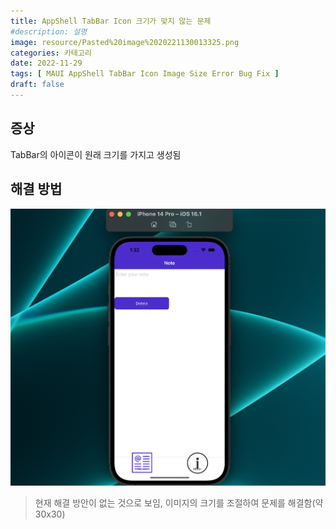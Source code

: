 ```yaml
---
title: AppShell TabBar Icon 크기가 맞지 않는 문제
#description: 설명
image: resource/Pasted%20image%2020221130013325.png
categories: 카테고리 
date: 2022-11-29
tags: [ MAUI AppShell TabBar Icon Image Size Error Bug Fix ]
draft: false
---
```

## 증상
TabBar의 아이콘이 원래 크기를 가지고 생성됨

## 해결 방법
![](../../resource/Pasted%20image%2020221130013325.png)
> 현재 해결 방안이 없는 것으로 보임, 이미지의 크기를 조절하여 문제를 해결함(약 30x30)